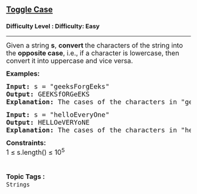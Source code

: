 <h2><a href="https://www.geeksforgeeks.org/problems/toggle-case/1?page=1&category=Strings&difficulty=Easy&sortBy=accuracy">Toggle Case</a></h2><h3>Difficulty Level : Difficulty: Easy</h3><hr><div class="problems_problem_content__Xm_eO"><p><span style="font-size: 18px;">Given a string <strong>s</strong>, <strong>convert </strong>the characters of the string into the <strong>opposite case</strong>, i.e., if a character is lowercase, then convert it into uppercase and vice versa.&nbsp;</span></p>
<p><span style="font-size: 18px;"><strong>Examples:</strong></span></p>
<pre><span style="font-size: 18px;"><strong>Input:</strong> s = "geeksForgEeks"
<strong>Output:</strong> GEEKSfORGeEKS
<strong>Explanation: </strong>The cases of the characters in "geeksForgEeks" are flipped.</span></pre>
<pre><span style="font-size: 18px;"><strong>Input:</strong> s = "helloEveryOne"
<strong>Output:</strong> HELLOeVERYoNE
<strong>Explanation: </strong>The cases of the characters in "helloEveryOne" are flipped.</span></pre>
<p><span style="font-size: 18px;"><strong>Constraints:<br></strong></span><span style="font-size: 18px;">1 ≤ s.length() ≤ 10<sup>5</sup></span></p></div><br><p><span style=font-size:18px><strong>Topic Tags : </strong><br><code>Strings</code>&nbsp;
